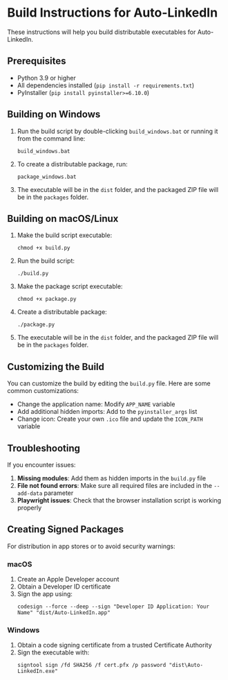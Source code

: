 # Build Instructions for Auto-LinkedIn

These instructions will help you build distributable executables for Auto-LinkedIn.

## Prerequisites

- Python 3.9 or higher
- All dependencies installed (`pip install -r requirements.txt`)
- PyInstaller (`pip install pyinstaller>=6.10.0`)

## Building on Windows

1. Run the build script by double-clicking `build_windows.bat` or running it from the command line:
   ```
   build_windows.bat
   ```

2. To create a distributable package, run:
   ```
   package_windows.bat
   ```

3. The executable will be in the `dist` folder, and the packaged ZIP file will be in the `packages` folder.

## Building on macOS/Linux

1. Make the build script executable:
   ```
   chmod +x build.py
   ```

2. Run the build script:
   ```
   ./build.py
   ```

3. Make the package script executable:
   ```
   chmod +x package.py
   ```

4. Create a distributable package:
   ```
   ./package.py
   ```

5. The executable will be in the `dist` folder, and the packaged ZIP file will be in the `packages` folder.

## Customizing the Build

You can customize the build by editing the `build.py` file. Here are some common customizations:

- Change the application name: Modify `APP_NAME` variable
- Add additional hidden imports: Add to the `pyinstaller_args` list
- Change icon: Create your own `.ico` file and update the `ICON_PATH` variable

## Troubleshooting

If you encounter issues:

1. **Missing modules**: Add them as hidden imports in the `build.py` file
2. **File not found errors**: Make sure all required files are included in the `--add-data` parameter
3. **Playwright issues**: Check that the browser installation script is working properly

## Creating Signed Packages

For distribution in app stores or to avoid security warnings:

### macOS

1. Create an Apple Developer account
2. Obtain a Developer ID certificate
3. Sign the app using:
   ```
   codesign --force --deep --sign "Developer ID Application: Your Name" "dist/Auto-LinkedIn.app"
   ```

### Windows

1. Obtain a code signing certificate from a trusted Certificate Authority
2. Sign the executable with:
   ```
   signtool sign /fd SHA256 /f cert.pfx /p password "dist\Auto-LinkedIn.exe"
   ```